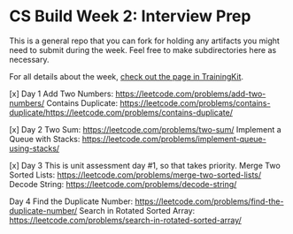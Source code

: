 # CS Build Week 2: Interview Prep

This is a general repo that you can fork for holding any artifacts you
might need to submit during the week. Feel free to make subdirectories
here as necessary.

For all details about the week, [check out the page in
TrainingKit](https://learn.lambdaschool.com/cs/sprint/reco0t22NdXmr8VyL).

[x] Day 1
Add Two Numbers: 
https://leetcode.com/problems/add-two-numbers/
Contains Duplicate: https://leetcode.com/problems/contains-duplicate/https://leetcode.com/problems/contains-duplicate/

[x] Day 2
Two Sum: https://leetcode.com/problems/two-sum/
Implement a Queue with Stacks: https://leetcode.com/problems/implement-queue-using-stacks/

[x] Day 3
This is unit assessment day #1, so that takes priority.
Merge Two Sorted Lists: https://leetcode.com/problems/merge-two-sorted-lists/
Decode String: https://leetcode.com/problems/decode-string/

Day 4
Find the Duplicate Number: https://leetcode.com/problems/find-the-duplicate-number/
Search in Rotated Sorted Array: https://leetcode.com/problems/search-in-rotated-sorted-array/



